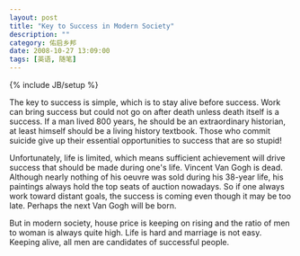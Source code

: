```yaml
---
layout: post
title: "Key to Success in Modern Society"
description: ""
category: 佑启乡邦
date: 2008-10-27 13:09:00 
tags: [英语, 随笔]
---
```

{% include JB/setup %}

The key to success is simple, which is to stay alive before success. Work can bring success but could not go on after death unless death itself is a success. If a man lived 800 years, he should be an extraordinary historian, at least himself should be a living history textbook. Those who commit suicide give up their essential opportunities to success that are so stupid! 

Unfortunately, life is limited, which means sufficient achievement will drive success that should be made during one's life. Vincent Van Gogh is dead. Although nearly nothing of his oeuvre was sold during his 38-year life, his paintings always hold the top seats of auction nowadays. So if one always work toward distant goals, the success is coming even though it may be too late. Perhaps the next Van Gogh will be born.

But in modern society, house price is keeping on rising and the ratio of men to woman is always quite high. Life is hard and marriage is not easy. Keeping alive, all men are candidates of successful people.